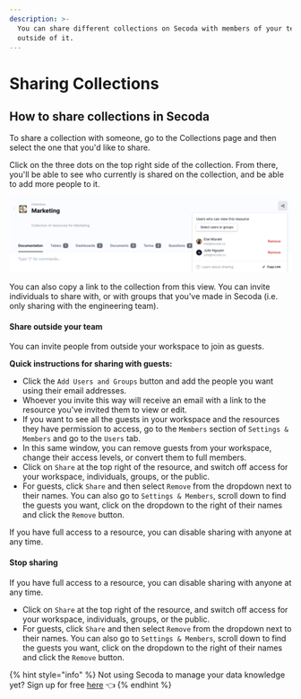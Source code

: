 ```yaml
---
description: >-
  You can share different collections on Secoda with members of your team or
  outside of it.
---
```


# Sharing Collections

## **How to share collections in Secoda** <a href="#h_3a4bfd6458" id="h_3a4bfd6458"></a>

To share a collection with someone, go to the Collections page and then select the one that you'd like to share.&#x20;

Click on the three dots on the top right side of the collection. From there, you'll be able to see who currently is shared on the collection, and be able to add more people to it.&#x20;

![](<../../.gitbook/assets/Screen Shot 2022-04-08 at 7.34.09 AM.png>)

You can also copy a link to the collection from this view. You can invite individuals to share with, or with groups that you've made in Secoda (i.e. only sharing with the engineering team).&#x20;

#### Share outside your team <a href="#h_300b98f022" id="h_300b98f022"></a>

You can invite people from outside your workspace to join as guests.&#x20;

**Quick instructions for sharing with guests:**

* Click the `Add Users and Groups` button and add the people you want using their email addresses.
* Whoever you invite this way will receive an email with a link to the resource you've invited them to view or edit.
* If you want to see all the guests in your workspace and the resources they have permission to access, go to the `Members` section of `Settings & Members` and go to the `Users` tab.
* In this same window, you can remove guests from your workspace, change their access levels, or convert them to full members.
* Click on `Share` at the top right of the resource, and switch off access for your workspace, individuals, groups, or the public.
* For guests, click `Share` and then select `Remove` from the dropdown next to their names. You can also go to `Settings & Members`, scroll down to find the guests you want, click on the dropdown to the right of their names and click the `Remove` button.

If you have full access to a resource, you can disable sharing with anyone at any time.

#### Stop sharing <a href="#h_3b9fef673b" id="h_3b9fef673b"></a>

If you have full access to a resource, you can disable sharing with anyone at any time.

* Click on `Share` at the top right of the resource, and switch off access for your workspace, individuals, groups, or the public.
* For guests, click `Share` and then select `Remove` from the dropdown next to their names. You can also go to `Settings & Members`, scroll down to find the guests you want, click on the dropdown to the right of their names and click the `Remove` button.

{% hint style="info" %}
Not using Secoda to manage your data knowledge yet? Sign up for free [here](https://app.secoda.co) 👈
{% endhint %}
